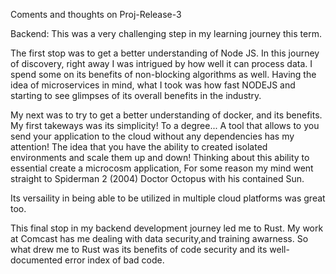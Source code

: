 Coments and thoughts on Proj-Release-3

Backend:
This was a very challenging step in my learning journey this term. 

The first stop was to get a better understanding of Node JS.
In this journey of discovery, right away I was intrigued by how well it can process data. I spend some on its benefits of non-blocking algorithms as well. Having the idea of microservices in mind, what I took was how fast NODEJS and starting to see glimpses of its overall benefits in the industry. 

My next was to try to get a better understanding of docker, and its benefits. My first takeways was its simplicity! To a degree... A tool that allows to you send your application to the cloud without any dependencies has my attention! The idea that you have the ability to created isolated environments and scale them up and down! Thinking about this ability to essential create a microcosm application, For some reason my mind went straight to Spiderman 2 (2004) Doctor Octopus with his contained Sun. 

Its versaility in being able to be utilized in multiple cloud platforms was great too. 

This final stop in my backend development journey led me to Rust. My work at Comcast has me dealing with data security,and training awarness. So what drew me to Rust was its benefits of code security and its well-documented error index of bad code. 

